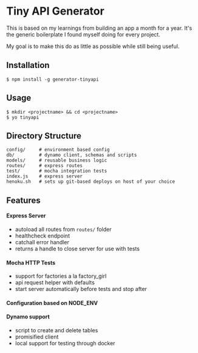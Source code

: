 # Tiny API Generator

This is based on my learnings from building an app a month for a year. It's the generic boilerplate I found myself doing for every project.

My goal is to make this do as little as possible while still being useful.

## Installation

    $ npm install -g generator-tinyapi

## Usage

    $ mkdir <projectname> && cd <projectname>
    $ yo tinyapi

## Directory Structure

    config/     # environment based config
    db/         # dynamo client, schemas and scripts
    models/     # reusable business logic
    routes/     # express routes
    test/       # mocha integration tests
    index.js    # express server
    henoku.sh   # sets up git-based deploys on host of your choice

## Features

#### Express Server

  * autoload all routes from `routes/` folder
  * healthcheck endpoint
  * catchall error handler
  * returns a handle to close server for use with tests


#### Mocha HTTP Tests

  * support for factories a la factory_girl
  * api request helper with defaults
  * start server automatically before tests and stop after  


#### Configuration based on NODE_ENV


#### Dynamo support

  * script to create and delete tables
  * promisified client
  * local support for testing through docker
